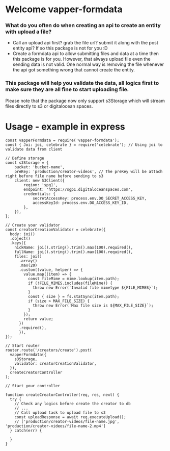# Welcome vapper-formdata
### What do you often do when creating an api to create an entity with upload a file?
- Call an upload api first? grab the file url? submit it along with the post entity api? If so this package is not for you :D
- Create a formdata api to allow submitting files and data at a time then this package is for you. However, that always upload file even the sending data is not valid. One normal way is removing the file whenever the api got something wrong that cannot create the entity.
### This package will help you validate the data, all logics first to make sure they are all fine to start uploading file.
Please note that the package now only support s3Storage which will stream files directly to s3 or digitalocean spaces.

# Usage - example in express

```
const vapperFormdata = require('vapper-formdata');
const { Joi: joi, celebrate } = require('celebrate'); // Using joi to validate data from client

// Define storage
const s3Storage = {
    bucket: 'bucket-name',
    preKey: 'production/creator-videos', // The preKey will be attach right before file name before sending to s3
    client: new S3Client({
        region: 'spg1',
        endpoint: 'https://sgp1.digitaloceanspaces.com',
        credentials: {
            secretAccessKey: process.env.DO_SECRET_ACCESS_KEY,
            accessKeyId: process.env.DO_ACCESS_KEY_ID,
        },
    }),
};

// Create your validator
const creatorCreationValidator = celebrate({
  body: joi()
  .object()
  .keys({
    nickName: joi().string().trim().max(100).required(),
    fullName: joi().string().trim().max(100).required(),
    files: joi()
      .array()
      .max(20)
      .custom((value, helper) => {
        value.map((item) => {
          const fileMime = mime.lookup(item.path);
          if (!FILE_MIMES.includes(fileMime)) {
            throw new Error(`Invalid file mimetype ${FILE_MIMES}`);
          }
          const { size } = fs.statSync(item.path);
          if (size > MAX_FILE_SIZE) {
            throw new Error(`Max file size is ${MAX_FILE_SIZE}`);
          }
        });
        return value;
      })
      .required(),
      }),
});

// Start router
router.route('/creators/create').post(
  vapperFormdata({
    s3Storage,
    validator: creatorCreationValidator,
  }),
  createCreatorController
);

// Start your controller

function createCreatorController(req, res, next) {
  try {
    // Check any logics before create the creator to db
    // ...
    // Call upload task to upload file to s3
    const uploadResponse = await req.executeUpload();
    // ['production/creator-videos/file-name.jpg', 'production/creator-videos/file-name-2.mp4']
  } catch(err) {
    
  }
}

```

